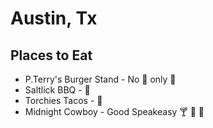# Austin, Tx

## Places to Eat
- P.Terry's Burger Stand - No 🍃  only 🍔 
- Saltlick BBQ - 🍖 
- Torchies Tacos - 🌮 
- Midnight Cowboy - Good Speakeasy 🍸 🍺 👢 
